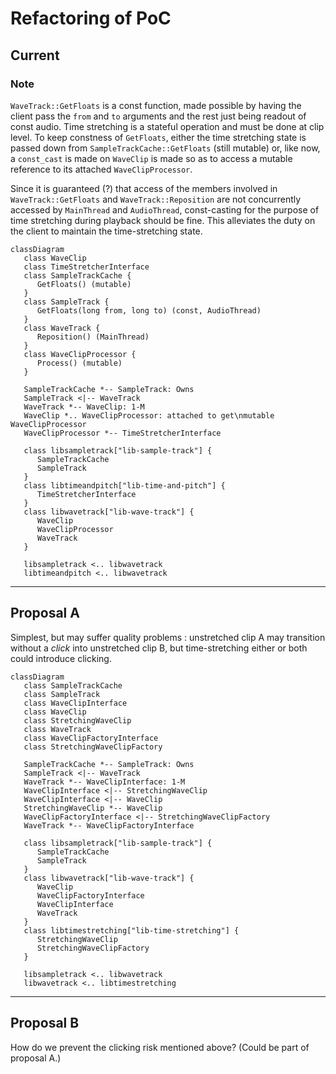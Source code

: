 # Refactoring of PoC

## Current

### Note
`WaveTrack::GetFloats` is a const function, made possible by having the client pass the `from` and `to` arguments and the rest just being readout of const audio. Time stretching is a stateful operation and must be done at clip level. To keep constness of `GetFloats`, either the time stretching state is passed down from `SampleTrackCache::GetFloats` (still mutable) or, like now, a `const_cast` is made on `WaveClip` is made so as to access a mutable reference to its attached `WaveClipProcessor`.

Since it is guaranteed (?) that access of the members involved in `WaveTrack::GetFloats` and `WaveTrack::Reposition` are not concurrently accessed by `MainThread` and `AudioThread`, const-casting for the purpose of time stretching during playback should be fine. This alleviates the duty on the client to maintain the time-stretching state.

```mermaid
classDiagram
   class WaveClip
   class TimeStretcherInterface
   class SampleTrackCache {
      GetFloats() (mutable)
   }
   class SampleTrack {
      GetFloats(long from, long to) (const, AudioThread)
   }
   class WaveTrack {
      Reposition() (MainThread)
   }
   class WaveClipProcessor {
      Process() (mutable)
   }

   SampleTrackCache *-- SampleTrack: Owns
   SampleTrack <|-- WaveTrack
   WaveTrack *-- WaveClip: 1-M
   WaveClip *.. WaveClipProcessor: attached to get\nmutable WaveClipProcessor
   WaveClipProcessor *-- TimeStretcherInterface

   class libsampletrack["lib-sample-track"] {
      SampleTrackCache
      SampleTrack
   }
   class libtimeandpitch["lib-time-and-pitch"] {
      TimeStretcherInterface
   }
   class libwavetrack["lib-wave-track"] {
      WaveClip
      WaveClipProcessor
      WaveTrack
   }

   libsampletrack <.. libwavetrack
   libtimeandpitch <.. libwavetrack
```

---

## Proposal A

Simplest, but may suffer quality problems : unstretched clip A may transition without a *click* into unstretched clip B, but time-stretching either or both could introduce clicking.

```mermaid
classDiagram
   class SampleTrackCache
   class SampleTrack
   class WaveClipInterface
   class WaveClip
   class StretchingWaveClip
   class WaveTrack
   class WaveClipFactoryInterface
   class StretchingWaveClipFactory

   SampleTrackCache *-- SampleTrack: Owns
   SampleTrack <|-- WaveTrack
   WaveTrack *-- WaveClipInterface: 1-M
   WaveClipInterface <|-- StretchingWaveClip
   WaveClipInterface <|-- WaveClip
   StretchingWaveClip *-- WaveClip
   WaveClipFactoryInterface <|-- StretchingWaveClipFactory
   WaveTrack *-- WaveClipFactoryInterface

   class libsampletrack["lib-sample-track"] {
      SampleTrackCache
      SampleTrack
   }
   class libwavetrack["lib-wave-track"] {
      WaveClip
      WaveClipFactoryInterface
      WaveClipInterface
      WaveTrack
   }
   class libtimestretching["lib-time-stretching"] {
      StretchingWaveClip
      StretchingWaveClipFactory
   }

   libsampletrack <.. libwavetrack
   libwavetrack <.. libtimestretching
```

---

## Proposal B

How do we prevent the clicking risk mentioned above? (Could be part of proposal A.)